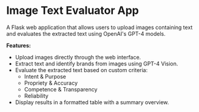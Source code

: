 # Image Text Evaluator App

A Flask web application that allows users to upload images containing text and evaluates the extracted text using OpenAI's GPT-4 models.

**Features:**

- Upload images directly through the web interface.
- Extract text and identify brands from images using GPT-4 Vision.
- Evaluate the extracted text based on custom criteria:
  - Intent & Purpose
  - Propriety & Accuracy
  - Competence & Transparency
  - Reliability
- Display results in a formatted table with a summary overview.
